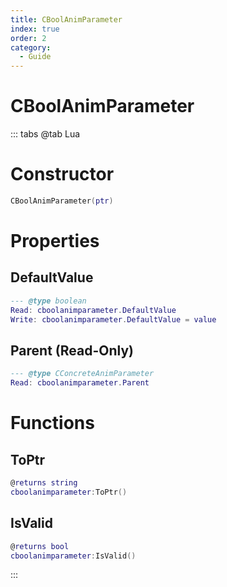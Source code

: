 ```yaml
---
title: CBoolAnimParameter
index: true
order: 2
category:
  - Guide
---
```


# CBoolAnimParameter

::: tabs
@tab Lua
# Constructor
```lua
CBoolAnimParameter(ptr)
```
# Properties
## DefaultValue 
```lua
--- @type boolean
Read: cboolanimparameter.DefaultValue
Write: cboolanimparameter.DefaultValue = value
```
## Parent (Read-Only)
```lua
--- @type CConcreteAnimParameter
Read: cboolanimparameter.Parent
```
# Functions
## ToPtr
```lua
@returns string
cboolanimparameter:ToPtr()
```
## IsValid
```lua
@returns bool
cboolanimparameter:IsValid()
```

:::